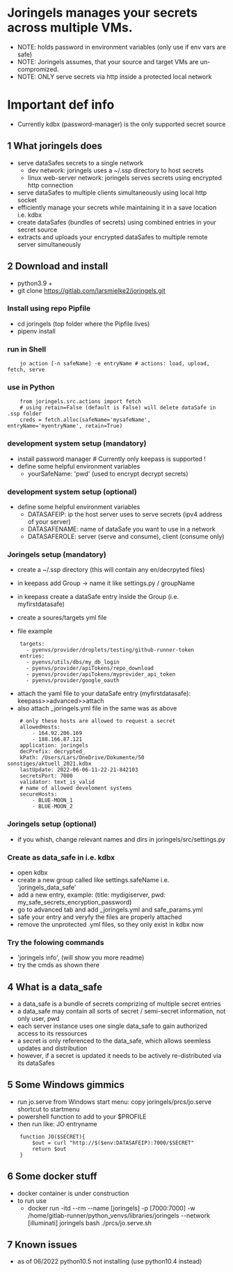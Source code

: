# Joringels manages your secrets across multiple VMs.
- NOTE: holds password in environment variables (only use if env vars are safe)
- NOTE: Joringels assumes, that your source and target VMs are un-compromized.
- NOTE: ONLY serve secrets via http inside a protected local network

# Important def info
- Currently kdbx (password-manager) is the only supported secret source




## 1 What joringels does
- serve dataSafes secrets to a single network
    - dev network: joringels uses a ~/.ssp directory to host secrets
    - linux web-server network: joringels serves secrets using encrypted http connection
- serve dataSafes to multiple clients simultaneously using local http socket
- efficiently manage your secrets while maintaining it in a save location i.e. kdbx
- create dataSafes (bundles of secrets) using combined entries in your secret source
- extracts and uploads your encrypted dataSafes to multiple remote server simultaneously

## 2 Download and install
- python3.9 +
- git clone https://gitlab.com/larsmielke2/joringels.git

### Install using repo Pipfile
- cd joringels (top folder where the Pipfile lives)
- pipenv install

### run in Shell
```
    jo action [-n safeName] -e entryName # actions: load, upload, fetch, serve
```

### use in Python
```
    from joringels.src.actions import fetch
    # using retain=False (default is False) will delete dataSafe in .ssp folder
    creds = fetch.alloc(safeName='mysafeName', entryName='myentryName', retain=True)
```

### development system setup (mandatory)
- install password manager # Currently only keepass is supported !
- define some helpful environment variables
    - yourSafeName: 'pwd' (used to encrypt decrypt secrets)

### development system setup (optional)
- define some helpful environment variables
    - DATASAFEIP: ip the host server uses to serve secrets (ipv4 address of your server)
    - DATASAFENAME: name of dataSafe you want to use in a network
    - DATASAFEROLE: server (serve and consume), client (consume only)


### Joringels setup (mandatory)
- create a  \~/.ssp directory (this will contain any en/decrpyted files)
- in keepass add Group -> name it like settings.py / groupName
- in keepass create a dataSafe entry inside the Group (i.e. myfirstdatasafe)

- create a soures/targets yml file
- file example
````
    targets:
      - pyenvs/provider/droplets/testing/github-runner-token
    entries:
      - pyenvs/utils/dbs/my_db_login
      - pyenvs/provider/apiTokens/repo_download
      - pyenvs/provider/apiTokens/myprovider_api_token
      - pyenvs/provider/google_oauth
````
- attach the yaml file to your dataSafe entry (myfirstdatasafe): keepass>>advanced>>attach
- also attach \_joringels.yml file in the same was as above
```
    # only these hosts are allowed to request a secret
    allowedHosts:
        - 164.92.206.169
        - 188.166.87.121
    application: joringels
    decPrefix: decrypted_
    kPath: /Users/Lars/OneDrive/Dokumente/50 sonstiges/aktuell_2021.kdbx
    lastUpdate: 2022-06-06-11-22-21-842103
    secretsPort: 7000
    validator: text_is_valid
    # name of allowed develoment systems
    secureHosts:
        - BLUE-MOON_1
        - BLUE-MOON_2
```



### Joringels setup (optional)
- if you whish, change relevant names and dirs in joringels/src/settings.py


### Create as data_safe in i.e. kdbx
- open kdbx
- create a new group called like settings.safeName i.e. 'joringels_data_safe'
- add a new entry, example: (title: mydigiserver, pwd: my_safe_secrets_encryption_password)
- go to advanced tab and add \_joringels.yml and safe_params.yml
- safe your entry and veryfy the files are properly attached
- remove the unprotected .yml files, so they only exist in kdbx now

### Try the folowing commands
- 'joringels info', (will show you more readme)
- try the cmds as shown there

## 4 What is a data_safe
- a data_safe is a bundle of secrets comprizing of multiple secret entries
- a data_safe may contain all sorts of secret / semi-secret information, not only user, pwd
- each server instance uses one single data_safe to gain authorized access to its ressources
- a secret is only referenced to the data_safe, which allows seemless updates and distribution
- however, if a secret is updated it needs to be actively re-distributed via its dataSafes

## 5 Some Windows gimmics
- run jo.serve from Windows start menu: copy joringels/prcs/jo.serve shortcut to startmenu
- powershell function to add to your $PROFILE
- then run like: JO entryname
```
    function JO($SECRET){
        $out = curl "http://$($env:DATASAFEIP):7000/$SECRET"
        return $out
    }
```

## 6 Some docker stuff
- docker container is under construction
- to run use
    - docker run -itd --rm --name [joringels] -p [7000:7000] -w /home/gitlab-runner/python_venvs/libraries/joringels --network [illuminati] joringels bash ./prcs/jo.serve.sh


## 7 Known issues
- as of 06/2022 python10.5 not installing (use python10.4 instead)